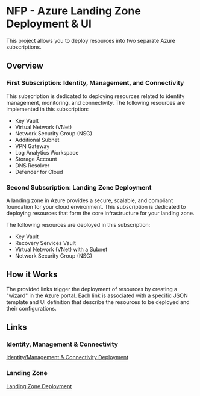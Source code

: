 # NFP - Azure Landing Zone Deployment & UI 

This project allows you to deploy resources into two separate Azure subscriptions.

## Overview

### First Subscription: Identity, Management, and Connectivity

This subscription is dedicated to deploying resources related to identity management, monitoring, and connectivity. The following resources are implemented in this subscription:

- Key Vault
- Virtual Network (VNet)
- Network Security Group (NSG)
- Additional Subnet
- VPN Gateway
- Log Analytics Workspace
- Storage Account
- DNS Resolver
- Defender for Cloud

### Second Subscription: Landing Zone Deployment

A landing zone in Azure provides a secure, scalable, and compliant foundation for your cloud environment. This subscription is dedicated to deploying resources that form the core infrastructure for your landing zone.

The following resources are deployed in this subscription:

- Key Vault
- Recovery Services Vault
- Virtual Network (VNet) with a Subnet
- Network Security Group (NSG)

## How it Works

The provided links trigger the deployment of resources by creating a "wizard" in the Azure portal. Each link is associated with a specific JSON template and UI definition that describe the resources to be deployed and their configurations.

## Links

### Identity, Management & Connectivity

[Identity/Management & Connectivity Deployment](https://portal.azure.com/#blade/Microsoft_Azure_CreateUIDef/CustomDeploymentBlade/uri/https%3A%2F%2Fraw.githubusercontent.com%2FFranciscoJSB%2FNonProfitLZ%2Fmain%2Ftest.json/uiFormDefinitionUri/https%3A%2F%2Fraw.githubusercontent.com%2FFranciscoJSB%2FNonProfitLZ%2Fmain%2FtestUI.json)

### Landing Zone

[Landing Zone Deployment](https://portal.azure.com/#blade/Microsoft_Azure_CreateUIDef/CustomDeploymentBlade/uri/https%3A%2F%2Fraw.githubusercontent.com%2FFranciscoJSB%2FNonProfitLZ%2Fmain%2FLandingZone.json/uiFormDefinitionUri/https%3A%2F%2Fraw.githubusercontent.com%2FFranciscoJSB%2FNonProfitLZ%2Fmain%2FLandingZoneUI.json)
